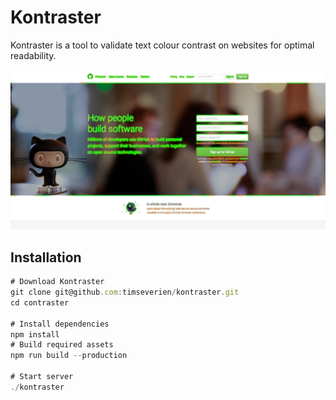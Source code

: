 # Kontraster

Kontraster is a tool to validate text colour contrast on websites for optimal readability.

![Screenshot of Kontraster](docs/screenshot.jpg)

## Installation

```js
# Download Kontraster
git clone git@github.com:timseverien/kontraster.git
cd contraster

# Install dependencies
npm install
# Build required assets
npm run build --production

# Start server
./kontraster
```
